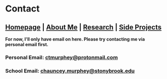 # Contact

## [Homepage](https://ctmurphey.github.io) | [About Me](https://ctmurphey.github.io/about) | [Research](https://ctmurphey.github.io/research) | [Side Projects](https://ctmurphey.github.io/projects) 

**For now, I'll only have email on here. Please try contacting me via personal email first.**

### Personal Email: ctmurphey@protonmail.com

### School Email: chauncey.murphey@stonybrook.edu

